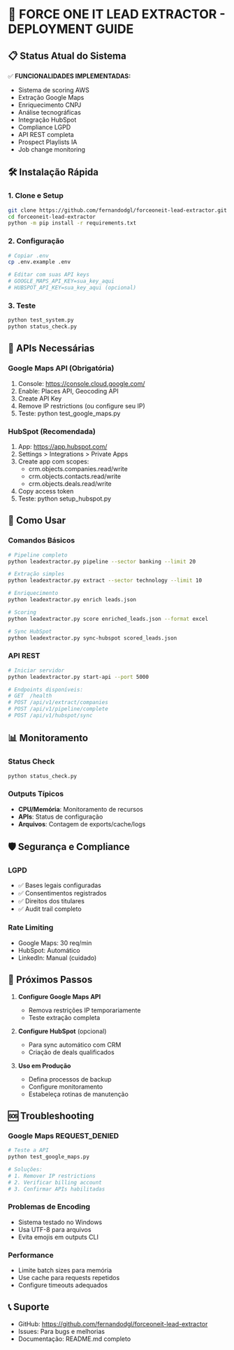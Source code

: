 # 🚀 FORCE ONE IT LEAD EXTRACTOR - DEPLOYMENT GUIDE

## 📋 Status Atual do Sistema

✅ **FUNCIONALIDADES IMPLEMENTADAS:**
- Sistema de scoring AWS
- Extração Google Maps
- Enriquecimento CNPJ
- Análise tecnográficas  
- Integração HubSpot
- Compliance LGPD
- API REST completa
- Prospect Playlists IA
- Job change monitoring

## 🛠️ Instalação Rápida

### 1. Clone e Setup
```bash
git clone https://github.com/fernandodgl/forceoneit-lead-extractor.git
cd forceoneit-lead-extractor
python -m pip install -r requirements.txt
```

### 2. Configuração
```bash
# Copiar .env
cp .env.example .env

# Editar com suas API keys
# GOOGLE_MAPS_API_KEY=sua_key_aqui
# HUBSPOT_API_KEY=sua_key_aqui (opcional)
```

### 3. Teste
```bash
python test_system.py
python status_check.py
```

## 🔧 APIs Necessárias

### Google Maps API (Obrigatória)
1. Console: https://console.cloud.google.com/
2. Enable: Places API, Geocoding API
3. Create API Key
4. Remove IP restrictions (ou configure seu IP)
5. Teste: python test_google_maps.py

### HubSpot (Recomendada)
1. App: https://app.hubspot.com/
2. Settings > Integrations > Private Apps
3. Create app com scopes:
   - crm.objects.companies.read/write
   - crm.objects.contacts.read/write
   - crm.objects.deals.read/write
4. Copy access token
5. Teste: python setup_hubspot.py

## 🚀 Como Usar

### Comandos Básicos
```bash
# Pipeline completo
python leadextractor.py pipeline --sector banking --limit 20

# Extração simples
python leadextractor.py extract --sector technology --limit 10

# Enriquecimento
python leadextractor.py enrich leads.json

# Scoring
python leadextractor.py score enriched_leads.json --format excel

# Sync HubSpot
python leadextractor.py sync-hubspot scored_leads.json
```

### API REST
```bash
# Iniciar servidor
python leadextractor.py start-api --port 5000

# Endpoints disponíveis:
# GET  /health
# POST /api/v1/extract/companies
# POST /api/v1/pipeline/complete
# POST /api/v1/hubspot/sync
```

## 📊 Monitoramento

### Status Check
```bash
python status_check.py
```

### Outputs Típicos
- **CPU/Memória**: Monitoramento de recursos
- **APIs**: Status de configuração
- **Arquivos**: Contagem de exports/cache/logs

## 🛡️ Segurança e Compliance

### LGPD
- ✅ Bases legais configuradas
- ✅ Consentimentos registrados
- ✅ Direitos dos titulares
- ✅ Audit trail completo

### Rate Limiting
- Google Maps: 30 req/min
- HubSpot: Automático
- LinkedIn: Manual (cuidado)

## 🎯 Próximos Passos

1. **Configure Google Maps API**
   - Remova restrições IP temporariamente
   - Teste extração completa

2. **Configure HubSpot** (opcional)
   - Para sync automático com CRM
   - Criação de deals qualificados

3. **Uso em Produção**
   - Defina processos de backup
   - Configure monitoramento
   - Estabeleça rotinas de manutenção

## 🆘 Troubleshooting

### Google Maps REQUEST_DENIED
```bash
# Teste a API
python test_google_maps.py

# Soluções:
# 1. Remover IP restrictions
# 2. Verificar billing account
# 3. Confirmar APIs habilitadas
```

### Problemas de Encoding
- Sistema testado no Windows
- Usa UTF-8 para arquivos
- Evita emojis em outputs CLI

### Performance
- Limite batch sizes para memória
- Use cache para requests repetidos
- Configure timeouts adequados

## 📞 Suporte

- GitHub: https://github.com/fernandodgl/forceoneit-lead-extractor
- Issues: Para bugs e melhorias
- Documentação: README.md completo
